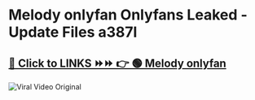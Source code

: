 
 # Melody onlyfan Onlyfans Leaked - Update Files a387l

## <h2><a href="https://clipsfans.com/Melody_onlyfan&ref=git">🔗 Click to LINKS ⏩⏩ 👉 🟢 Melody onlyfan </a></h2>

<a href="https://clipsfans.com/Melody_onlyfan&ref=git" rel="nofollow" data-target="animated-image.originalLink"><img src="https://i.ibb.co.com/xMMVF88/686577567.gif" alt="Viral Video Original" style="max-width: 100%; display: inline-block;" data-target="animated-image.originalImage"></a>

